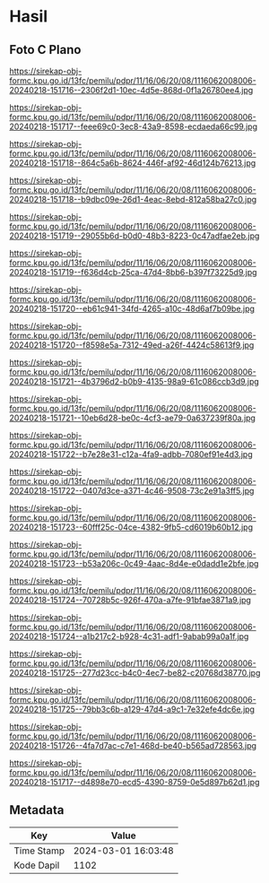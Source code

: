 # Hasil

## Foto C Plano

https://sirekap-obj-formc.kpu.go.id/13fc/pemilu/pdpr/11/16/06/20/08/1116062008006-20240218-151716--2306f2d1-10ec-4d5e-868d-0f1a26780ee4.jpg

https://sirekap-obj-formc.kpu.go.id/13fc/pemilu/pdpr/11/16/06/20/08/1116062008006-20240218-151717--feee69c0-3ec8-43a9-8598-ecdaeda66c99.jpg

https://sirekap-obj-formc.kpu.go.id/13fc/pemilu/pdpr/11/16/06/20/08/1116062008006-20240218-151718--864c5a6b-8624-446f-af92-46d124b76213.jpg

https://sirekap-obj-formc.kpu.go.id/13fc/pemilu/pdpr/11/16/06/20/08/1116062008006-20240218-151718--b9dbc09e-26d1-4eac-8ebd-812a58ba27c0.jpg

https://sirekap-obj-formc.kpu.go.id/13fc/pemilu/pdpr/11/16/06/20/08/1116062008006-20240218-151719--29055b6d-b0d0-48b3-8223-0c47adfae2eb.jpg

https://sirekap-obj-formc.kpu.go.id/13fc/pemilu/pdpr/11/16/06/20/08/1116062008006-20240218-151719--f636d4cb-25ca-47d4-8bb6-b397f73225d9.jpg

https://sirekap-obj-formc.kpu.go.id/13fc/pemilu/pdpr/11/16/06/20/08/1116062008006-20240218-151720--eb61c941-34fd-4265-a10c-48d6af7b09be.jpg

https://sirekap-obj-formc.kpu.go.id/13fc/pemilu/pdpr/11/16/06/20/08/1116062008006-20240218-151720--f8598e5a-7312-49ed-a26f-4424c58613f9.jpg

https://sirekap-obj-formc.kpu.go.id/13fc/pemilu/pdpr/11/16/06/20/08/1116062008006-20240218-151721--4b3796d2-b0b9-4135-98a9-61c086ccb3d9.jpg

https://sirekap-obj-formc.kpu.go.id/13fc/pemilu/pdpr/11/16/06/20/08/1116062008006-20240218-151721--10eb6d28-be0c-4cf3-ae79-0a637239f80a.jpg

https://sirekap-obj-formc.kpu.go.id/13fc/pemilu/pdpr/11/16/06/20/08/1116062008006-20240218-151722--b7e28e31-c12a-4fa9-adbb-7080ef91e4d3.jpg

https://sirekap-obj-formc.kpu.go.id/13fc/pemilu/pdpr/11/16/06/20/08/1116062008006-20240218-151722--0407d3ce-a371-4c46-9508-73c2e91a3ff5.jpg

https://sirekap-obj-formc.kpu.go.id/13fc/pemilu/pdpr/11/16/06/20/08/1116062008006-20240218-151723--60fff25c-04ce-4382-9fb5-cd6019b60b12.jpg

https://sirekap-obj-formc.kpu.go.id/13fc/pemilu/pdpr/11/16/06/20/08/1116062008006-20240218-151723--b53a206c-0c49-4aac-8d4e-e0dadd1e2bfe.jpg

https://sirekap-obj-formc.kpu.go.id/13fc/pemilu/pdpr/11/16/06/20/08/1116062008006-20240218-151724--70728b5c-926f-470a-a7fe-91bfae3871a9.jpg

https://sirekap-obj-formc.kpu.go.id/13fc/pemilu/pdpr/11/16/06/20/08/1116062008006-20240218-151724--a1b217c2-b928-4c31-adf1-9abab99a0a1f.jpg

https://sirekap-obj-formc.kpu.go.id/13fc/pemilu/pdpr/11/16/06/20/08/1116062008006-20240218-151725--277d23cc-b4c0-4ec7-be82-c20768d38770.jpg

https://sirekap-obj-formc.kpu.go.id/13fc/pemilu/pdpr/11/16/06/20/08/1116062008006-20240218-151725--79bb3c6b-a129-47d4-a9c1-7e32efe4dc6e.jpg

https://sirekap-obj-formc.kpu.go.id/13fc/pemilu/pdpr/11/16/06/20/08/1116062008006-20240218-151726--4fa7d7ac-c7e1-468d-be40-b565ad728563.jpg

https://sirekap-obj-formc.kpu.go.id/13fc/pemilu/pdpr/11/16/06/20/08/1116062008006-20240218-151717--d4898e70-ecd5-4390-8759-0e5d897b62d1.jpg


## Metadata

| Key        | Value               |
| ---------- | ------------------- |
| Time Stamp | 2024-03-01 16:03:48 |
| Kode Dapil | 1102                |



